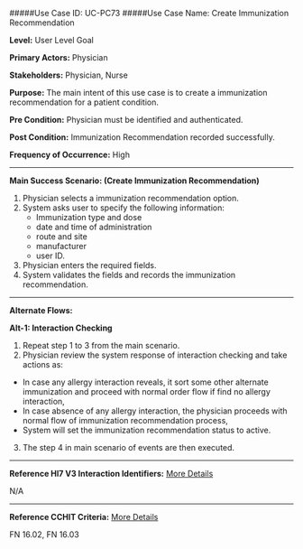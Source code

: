 #####Use Case ID: UC-PC73
#####Use Case Name: Create Immunization Recommendation

**Level:**                     User Level Goal

**Primary Actors:**            Physician

**Stakeholders:**              Physician, Nurse

**Purpose:**                   The main intent of this use case is to create a immunization recommendation for a patient condition.

**Pre Condition:**             Physician must be identified and authenticated.

**Post Condition:**            Immunization Recommendation recorded successfully.

**Frequency of Occurrence:**   High
__________________________________________________________
**Main Success Scenario: (Create Immunization Recommendation)**

1. Physician selects a immunization recommendation option.
2. System asks user to specify the following information:
    * Immunization type and dose 
    * date and time of administration 
    * route and site
    * manufacturer
    * user ID.
3. Physician enters the required fields.
4. System validates the fields and records the immunization recommendation.

__________________________________________________________
**Alternate Flows:**

**Alt-1: Interaction Checking**

1.	Repeat step 1 to 3 from the main scenario.
2.	Physician review the system response of interaction checking and take actions as: 
  * In case any allergy interaction reveals, it sort some other alternate immunization and proceed with normal order flow if find no allergy interaction, 
  * In case absence of any allergy interaction, the physician proceeds with normal flow of immunization recommendation process, 
  * System will set the immunization recommendation status to active.
3.	The step 4 in main scenario of events are then executed.

________________________________________________________________________
**Reference Hl7 V3 Interaction Identifiers:**
[More Details](http://www.hl7.org/implement/standards/product_brief.cfm?product_id=306)

N/A
_______________________________________________________________
**Reference CCHIT Criteria:**
[More Details](https://www.cchit.org/cchit-certified)

FN 16.02, FN 16.03
